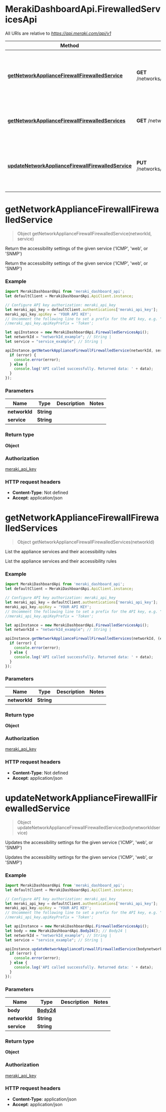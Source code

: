 # MerakiDashboardApi.FirewalledServicesApi

All URIs are relative to *https://api.meraki.com/api/v1*

Method | HTTP request | Description
------------- | ------------- | -------------
[**getNetworkApplianceFirewallFirewalledService**](FirewalledServicesApi.md#getNetworkApplianceFirewallFirewalledService) | **GET** /networks/{networkId}/appliance/firewall/firewalledServices/{service} | Return the accessibility settings of the given service (&#x27;ICMP&#x27;, &#x27;web&#x27;, or &#x27;SNMP&#x27;)
[**getNetworkApplianceFirewallFirewalledServices**](FirewalledServicesApi.md#getNetworkApplianceFirewallFirewalledServices) | **GET** /networks/{networkId}/appliance/firewall/firewalledServices | List the appliance services and their accessibility rules
[**updateNetworkApplianceFirewallFirewalledService**](FirewalledServicesApi.md#updateNetworkApplianceFirewallFirewalledService) | **PUT** /networks/{networkId}/appliance/firewall/firewalledServices/{service} | Updates the accessibility settings for the given service (&#x27;ICMP&#x27;, &#x27;web&#x27;, or &#x27;SNMP&#x27;)

<a name="getNetworkApplianceFirewallFirewalledService"></a>
# **getNetworkApplianceFirewallFirewalledService**
> Object getNetworkApplianceFirewallFirewalledService(networkId, service)

Return the accessibility settings of the given service (&#x27;ICMP&#x27;, &#x27;web&#x27;, or &#x27;SNMP&#x27;)

Return the accessibility settings of the given service (&#x27;ICMP&#x27;, &#x27;web&#x27;, or &#x27;SNMP&#x27;)

### Example
```javascript
import MerakiDashboardApi from 'meraki_dashboard_api';
let defaultClient = MerakiDashboardApi.ApiClient.instance;

// Configure API key authorization: meraki_api_key
let meraki_api_key = defaultClient.authentications['meraki_api_key'];
meraki_api_key.apiKey = 'YOUR API KEY';
// Uncomment the following line to set a prefix for the API key, e.g. "Token" (defaults to null)
//meraki_api_key.apiKeyPrefix = 'Token';

let apiInstance = new MerakiDashboardApi.FirewalledServicesApi();
let networkId = "networkId_example"; // String | 
let service = "service_example"; // String | 

apiInstance.getNetworkApplianceFirewallFirewalledService(networkId, service, (error, data, response) => {
  if (error) {
    console.error(error);
  } else {
    console.log('API called successfully. Returned data: ' + data);
  }
});
```

### Parameters

Name | Type | Description  | Notes
------------- | ------------- | ------------- | -------------
 **networkId** | **String**|  | 
 **service** | **String**|  | 

### Return type

**Object**

### Authorization

[meraki_api_key](../README.md#meraki_api_key)

### HTTP request headers

 - **Content-Type**: Not defined
 - **Accept**: application/json

<a name="getNetworkApplianceFirewallFirewalledServices"></a>
# **getNetworkApplianceFirewallFirewalledServices**
> Object getNetworkApplianceFirewallFirewalledServices(networkId)

List the appliance services and their accessibility rules

List the appliance services and their accessibility rules

### Example
```javascript
import MerakiDashboardApi from 'meraki_dashboard_api';
let defaultClient = MerakiDashboardApi.ApiClient.instance;

// Configure API key authorization: meraki_api_key
let meraki_api_key = defaultClient.authentications['meraki_api_key'];
meraki_api_key.apiKey = 'YOUR API KEY';
// Uncomment the following line to set a prefix for the API key, e.g. "Token" (defaults to null)
//meraki_api_key.apiKeyPrefix = 'Token';

let apiInstance = new MerakiDashboardApi.FirewalledServicesApi();
let networkId = "networkId_example"; // String | 

apiInstance.getNetworkApplianceFirewallFirewalledServices(networkId, (error, data, response) => {
  if (error) {
    console.error(error);
  } else {
    console.log('API called successfully. Returned data: ' + data);
  }
});
```

### Parameters

Name | Type | Description  | Notes
------------- | ------------- | ------------- | -------------
 **networkId** | **String**|  | 

### Return type

**Object**

### Authorization

[meraki_api_key](../README.md#meraki_api_key)

### HTTP request headers

 - **Content-Type**: Not defined
 - **Accept**: application/json

<a name="updateNetworkApplianceFirewallFirewalledService"></a>
# **updateNetworkApplianceFirewallFirewalledService**
> Object updateNetworkApplianceFirewallFirewalledService(bodynetworkIdservice)

Updates the accessibility settings for the given service (&#x27;ICMP&#x27;, &#x27;web&#x27;, or &#x27;SNMP&#x27;)

Updates the accessibility settings for the given service (&#x27;ICMP&#x27;, &#x27;web&#x27;, or &#x27;SNMP&#x27;)

### Example
```javascript
import MerakiDashboardApi from 'meraki_dashboard_api';
let defaultClient = MerakiDashboardApi.ApiClient.instance;

// Configure API key authorization: meraki_api_key
let meraki_api_key = defaultClient.authentications['meraki_api_key'];
meraki_api_key.apiKey = 'YOUR API KEY';
// Uncomment the following line to set a prefix for the API key, e.g. "Token" (defaults to null)
//meraki_api_key.apiKeyPrefix = 'Token';

let apiInstance = new MerakiDashboardApi.FirewalledServicesApi();
let body = new MerakiDashboardApi.Body24(); // Body24 | 
let networkId = "networkId_example"; // String | 
let service = "service_example"; // String | 

apiInstance.updateNetworkApplianceFirewallFirewalledService(bodynetworkIdservice, (error, data, response) => {
  if (error) {
    console.error(error);
  } else {
    console.log('API called successfully. Returned data: ' + data);
  }
});
```

### Parameters

Name | Type | Description  | Notes
------------- | ------------- | ------------- | -------------
 **body** | [**Body24**](Body24.md)|  | 
 **networkId** | **String**|  | 
 **service** | **String**|  | 

### Return type

**Object**

### Authorization

[meraki_api_key](../README.md#meraki_api_key)

### HTTP request headers

 - **Content-Type**: application/json
 - **Accept**: application/json

